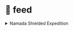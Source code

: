 # 📌 feed

<details>

<summary>Namada Shielded Expedition</summary>

**23.02.2024 Güncelleme - v0.31.6**

```
##priv_validator_state.json yedekle.
##validatörü durdur
##chain klasörünü sil
##v0.31.6 ya güncelle
##join-network yapıp chain dosyasını indir
##validator_state.json ı yerine koy.
##chain-id/config.toml daki timeout_precommit_delta = "0ms" (used to be "500ms")
##node'u başlat ve sync ol.
```

```
sudo apt update && sudo apt upgrade -y
```

```
sed -i '/NAMADA_TAG/d' "$HOME/.bash_profile"
NEWTAG=v0.31.6
echo "export NAMADA_TAG=$NEWTAG" >> ~/.bash_profile
source ~/.bash_profile
```

```
cd $HOME/namada
git reset --hard HEAD
git fetch
git checkout $NAMADA_TAG
make build-release
```

```
systemctl stop namadad
rm /usr/local/bin/namada /usr/local/bin/namadac /usr/local/bin/namadan /usr/local/bin/namadaw /usr/local/bin/namadar -rf
```

```
cd $HOME && cp "$HOME/namada/target/release/namada" /usr/local/bin/namada && \
cp "$HOME/namada/target/release/namadac" /usr/local/bin/namadac && \
cp "$HOME/namada/target/release/namadan" /usr/local/bin/namadan && \
cp "$HOME/namada/target/release/namadaw" /usr/local/bin/namadaw && \
cp "$HOME/namada/target/release/namadar" /usr/local/bin/namadar
```

```
namada --version
##Namada v0.31.6
```

```
sudo systemctl restart namadad && sudo journalctl -u namadad -f -o cat
```

***

\
**shielded-expedition.88f17d1d14**

**güncellemeler ve gereklilikler**&#x20;

```
cd $HOME
```

```
sudo apt update && sudo apt upgrade -y
```

```
sudo apt install curl tar wget clang pkg-config git make libssl-dev libclang-dev libclang-12-dev -y
```

```
sudo apt install jq build-essential bsdmainutils ncdu gcc git-core chrony liblz4-tool -y
```

```
sudo apt install original-awk uidmap dbus-user-session protobuf-compiler unzip -y
```

```
sudo apt install libudev-dev
```

```
cd $HOME
```

```
sudo apt update
```

```
sudo curl https://sh.rustup.rs -sSf | sh -s -- -y
```

```
. $HOME/.cargo/env
```

```
curl https://deb.nodesource.com/setup_18.x | sudo bash
```

```
sudo apt install cargo nodejs -y < "/dev/null"
```

```
cargo --version
```

```
node -v
```

```
if ! [ -x "$(command -v go)" ]; then
  ver="1.20.5"
  cd $HOME
  wget "https://golang.org/dl/go$ver.linux-amd64.tar.gz"
  sudo rm -rf /usr/local/go
  sudo tar -C /usr/local -xzf "go$ver.linux-amd64.tar.gz"
  rm "go$ver.linux-amd64.tar.gz"
  echo "export PATH=$PATH:/usr/local/go/bin:$HOME/go/bin" >> ~/.bash_profile
  source ~/.bash_profile
fi
```

```
go version
```

```
cd $HOME && rustup update
```

```
PROTOC_ZIP=protoc-23.3-linux-x86_64.zip
```

```
curl -OL https://github.com/protocolbuffers/protobuf/releases/download/v23.3/$PROTOC_ZIP
```

```
sudo unzip -o $PROTOC_ZIP -d /usr/local bin/protoc
```

```
sudo unzip -o $PROTOC_ZIP -d /usr/local 'include/*'
```

```
rm -f $PROTOC_ZIP
```

```
protoc --version
```

```
sed -i '/public-testnet/d' "$HOME/.bash_profile"
sed -i '/NAMADA_TAG/d' "$HOME/.bash_profile"
sed -i '/WALLET_ADDRESS/d' "$HOME/.bash_profile"
sed -i '/CBFT/d' "$HOME/.bash_profile"
```

```
echo "export NAMADA_TAG=v0.31.5" >> ~/.bash_profile
echo "export CBFT=v0.37.2" >> ~/.bash_profile
echo "export NAMADA_CHAIN_ID=shielded-expedition.88f17d1d14" >> ~/.bash_profile
echo "export KEY_ALIAS=wallet" >> ~/.bash_profile
echo "export BASE_DIR=$HOME/.local/share/namada" >> ~/.bash_profile
```

**moniker adınız ve mail adresiniz kısımlarını değiştiriniz.**

```
echo "export VALIDATOR_ALIAS=moniker adınız" >> ~/.bash_profile
echo "export EMAIL=mail adresiniz" >> ~/.bash_profile
```

```
source ~/.bash_profile
```

```
cd $HOME && git clone https://github.com/anoma/namada && cd namada && git checkout $NAMADA_TAG
```

```
make build-release
```

```
cd $HOME && git clone https://github.com/cometbft/cometbft.git && cd cometbft && git checkout $CBFT
```

```
make build
```

```
cd $HOME && cp $HOME/cometbft/build/cometbft /usr/local/bin/cometbft && \
cp "$HOME/namada/target/release/namada" /usr/local/bin/namada && \
cp "$HOME/namada/target/release/namadac" /usr/local/bin/namadac && \
cp "$HOME/namada/target/release/namadan" /usr/local/bin/namadan && \
cp "$HOME/namada/target/release/namadaw" /usr/local/bin/namadaw && \
cp "$HOME/namada/target/release/namadar" /usr/local/bin/namadar
```

```
cometbft version
namada --version 
```

```
#v0.31.0 çıktısı almamız gerekiyor
```

```
sudo tee /etc/systemd/system/namadad.service > /dev/null <<EOF
[Unit]
Description=namada
After=network-online.target
[Service]
User=$USER
WorkingDirectory=$HOME/.local/share/namada
Environment=TM_LOG_LEVEL=p2p:none,pex:error
Environment=NAMADA_CMT_STDOUT=true
ExecStart=/usr/local/bin/namada node ledger run 
StandardOutput=syslog
StandardError=syslog
Restart=always
RestartSec=10
LimitNOFILE=65535
[Install]
WantedBy=multi-user.target
EOF
```

```
sudo systemctl daemon-reload
sudo systemctl enable namadad
```

**sadece pre-genesis validatörler için olan kısım**

```
namada client utils join-network --chain-id $NAMADA_CHAIN_ID --genesis-validator $VALIDATOR_ALIAS
```

```
sudo systemctl restart namadad && sudo journalctl -u namadad -f -o cat
```

**pre-genesis bu kadar**

```
cd $HOME && namada client utils join-network --chain-id $NAMADA_CHAIN_ID
```

```
sudo systemctl start namadad && sudo journalctl -u namadad -f -o cat
```

```
curl -s localhost:26657/status
```

**false çıktısı alana kadar bekleyelim. sonra devam edelim.**

**cüzdanadi yazan kısmı değiştirin. komutu girdikten sonra mnemonic isteyecek balances.toml dosyası içerisindeki cüzdamızın mnemonic keyini girin.**

```
cd $HOME
namadaw derive --alias cüzdanadi
```

validatör oluşturma komutunu girelim.

```
cd $HOME
namada client init-validator \
--alias $VALIDATOR_ALIAS \
--account-keys $KEY_ALIAS \
--signing-keys $KEY_ALIAS \
--commission-rate 0.05 \
--max-commission-rate-change 0.01 \
--email $EMAIL \
--unsafe-dont-encrypt
```

```
namada client bond \
--validator $VALIDATOR_ALIAS \
--amount 20000
```

<pre><code><strong>namada client bonded-stake 
</strong>namada client bonds
namada client slashes
namadac validator-state --validator $VALIDATOR_ALIAS

</code></pre>

```
##### ❗❗❗ NODE'U SİLME ❗❗❗ !! #####

cd $HOME && mkdir $HOME/namada_backup
cp -r $HOME/.local/share/namada/pre-genesis $HOME/namada_backup/
systemctl stop namadad && systemctl disable namadad
rm /etc/systemd/system/namada* -rf
rm $(which namada) -rf
rm /usr/local/bin/namada* /usr/local/bin/cometbft -rf
rm $HOME/.namada* -rf
rm $HOME/.local/share/namada -rf
rm $HOME/namada -rf
rm $HOME/cometbft -rf
```

</details>
